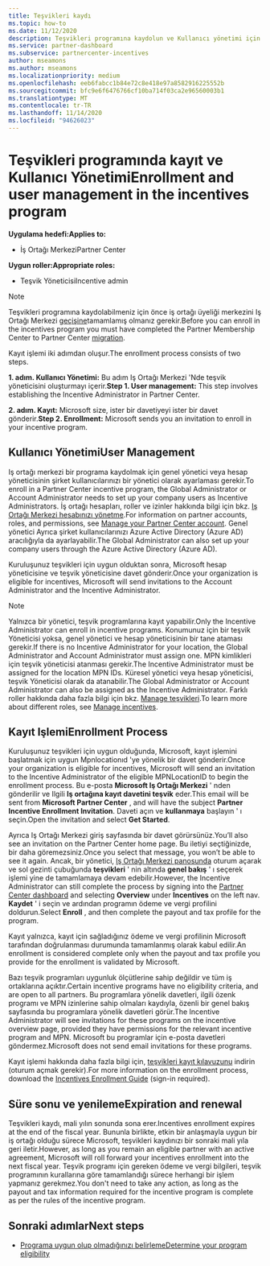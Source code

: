 ```yaml
---
title: Teşvikleri kaydı
ms.topic: how-to
ms.date: 11/12/2020
description: Teşvikleri programına kaydolun ve Kullanıcı yönetimi için gerekli rolleri atayın. Bu makale, kayıt işlemini açıklar.
ms.service: partner-dashboard
ms.subservice: partnercenter-incentives
author: mseamons
ms.author: mseamons
ms.localizationpriority: medium
ms.openlocfilehash: eeb6fabcc1b84e72c8e418e97a8582916225552b
ms.sourcegitcommit: bfc9e6f6476766cf10ba714f03ca2e96560003b1
ms.translationtype: MT
ms.contentlocale: tr-TR
ms.lasthandoff: 11/14/2020
ms.locfileid: "94626023"
---
```

# <a name="enrollment-and-user-management-in-the-incentives-program"></a><span data-ttu-id="4240c-104">Teşvikleri programında kayıt ve Kullanıcı Yönetimi</span><span class="sxs-lookup"><span data-stu-id="4240c-104">Enrollment and user management in the incentives program</span></span>

<span data-ttu-id="4240c-105">**Uygulama hedefi:**</span><span class="sxs-lookup"><span data-stu-id="4240c-105">**Applies to:**</span></span>

- <span data-ttu-id="4240c-106">İş Ortağı Merkezi</span><span class="sxs-lookup"><span data-stu-id="4240c-106">Partner Center</span></span>

<span data-ttu-id="4240c-107">**Uygun roller:**</span><span class="sxs-lookup"><span data-stu-id="4240c-107">**Appropriate roles:**</span></span>

- <span data-ttu-id="4240c-108">Teşvik Yöneticisi</span><span class="sxs-lookup"><span data-stu-id="4240c-108">Incentive admin</span></span>

>[!NOTE]
><span data-ttu-id="4240c-109">Teşvikleri programına kaydolabilmeniz için önce iş ortağı üyeliği merkezini Iş Ortağı Merkezi [geçişine](prepare-pmc-pc-migration.md)tamamlamış olmanız gerekir.</span><span class="sxs-lookup"><span data-stu-id="4240c-109">Before you can enroll in the incentives program you must have completed the Partner Membership Center to Partner Center [migration](prepare-pmc-pc-migration.md).</span></span>

<span data-ttu-id="4240c-110">Kayıt işlemi iki adımdan oluşur.</span><span class="sxs-lookup"><span data-stu-id="4240c-110">The enrollment process consists of two steps.</span></span>

<span data-ttu-id="4240c-111">**1. adım. Kullanıcı Yönetimi:** Bu adım Iş Ortağı Merkezi 'Nde teşvik yöneticisini oluşturmayı içerir.</span><span class="sxs-lookup"><span data-stu-id="4240c-111">**Step 1. User management:** This step involves establishing the Incentive Administrator in Partner Center.</span></span>

<span data-ttu-id="4240c-112">**2. adım. Kayıt:** Microsoft size, ister bir davetiyeyi ister bir davet gönderir.</span><span class="sxs-lookup"><span data-stu-id="4240c-112">**Step 2. Enrollment:** Microsoft sends you an invitation to enroll in your incentive program.</span></span>

## <a name="user-management"></a><span data-ttu-id="4240c-113">Kullanıcı Yönetimi</span><span class="sxs-lookup"><span data-stu-id="4240c-113">User Management</span></span>

<span data-ttu-id="4240c-114">Iş ortağı merkezi bir programa kaydolmak için genel yönetici veya hesap yöneticisinin şirket kullanıcılarınızı bir yönetici olarak ayarlaması gerekir.</span><span class="sxs-lookup"><span data-stu-id="4240c-114">To enroll in a Partner Center incentive program, the Global Administrator or Account Administrator needs to set up your company users as Incentive Administrators.</span></span> <span data-ttu-id="4240c-115">İş ortağı hesapları, roller ve izinler hakkında bilgi için bkz. [Iş Ortağı Merkezi hesabınızı yönetme](partner-center-account-setup.md).</span><span class="sxs-lookup"><span data-stu-id="4240c-115">For information on partner accounts, roles, and permissions, see [Manage your Partner Center account](partner-center-account-setup.md).</span></span> <span data-ttu-id="4240c-116">Genel yönetici Ayrıca şirket kullanıcılarınızı Azure Active Directory (Azure AD) aracılığıyla da ayarlayabilir.</span><span class="sxs-lookup"><span data-stu-id="4240c-116">The Global Administrator can also set up your company users through the Azure Active Directory (Azure AD).</span></span>

<span data-ttu-id="4240c-117">Kuruluşunuz teşvikleri için uygun olduktan sonra, Microsoft hesap yöneticisine ve teşvik yöneticisine davet gönderir.</span><span class="sxs-lookup"><span data-stu-id="4240c-117">Once your organization is eligible for incentives, Microsoft will send invitations to the Account Administrator and the Incentive Administrator.</span></span>

>[!NOTE]
><span data-ttu-id="4240c-118">Yalnızca bir yönetici, teşvik programlarına kayıt yapabilir.</span><span class="sxs-lookup"><span data-stu-id="4240c-118">Only the Incentive Administrator can enroll in incentive programs.</span></span> <span data-ttu-id="4240c-119">Konumunuz için bir teşvik Yöneticisi yoksa, genel yönetici ve hesap yöneticisinin bir tane ataması gerekir.</span><span class="sxs-lookup"><span data-stu-id="4240c-119">If there is no Incentive Administrator for your location, the Global Administrator and Account Administrator must assign one.</span></span> <span data-ttu-id="4240c-120">MPN kimlikleri için teşvik yöneticisi atanması gerekir.</span><span class="sxs-lookup"><span data-stu-id="4240c-120">The Incentive Administrator must be assigned for the location MPN IDs.</span></span> <span data-ttu-id="4240c-121">Küresel yönetici veya hesap yöneticisi, teşvik Yöneticisi olarak da atanabilir.</span><span class="sxs-lookup"><span data-stu-id="4240c-121">The Global Administrator or Account Administrator can also be assigned as the Incentive Administrator.</span></span> <span data-ttu-id="4240c-122">Farklı roller hakkında daha fazla bilgi için bkz. [Manage teşvikleri](permissions-overview.md#manage-incentives).</span><span class="sxs-lookup"><span data-stu-id="4240c-122">To learn more about different roles, see [Manage incentives](permissions-overview.md#manage-incentives).</span></span>

## <a name="enrollment-process"></a><span data-ttu-id="4240c-123">Kayıt Işlemi</span><span class="sxs-lookup"><span data-stu-id="4240c-123">Enrollment Process</span></span>

<span data-ttu-id="4240c-124">Kuruluşunuz teşvikleri için uygun olduğunda, Microsoft, kayıt işlemini başlatmak için uygun Mpnlocationıd 'ye yönelik bir davet gönderir.</span><span class="sxs-lookup"><span data-stu-id="4240c-124">Once your organization is eligible for incentives, Microsoft will send an invitation to the Incentive Administrator of the eligible MPNLocationID to begin the enrollment process.</span></span> <span data-ttu-id="4240c-125">Bu e-posta **Microsoft Iş Ortağı Merkezi** ' nden gönderilir ve Ilgili **Iş ortağına kayıt davetini teşvik** eder.</span><span class="sxs-lookup"><span data-stu-id="4240c-125">This email will be sent from **Microsoft Partner Center** , and will have the subject **Partner Incentive Enrollment Invitation**.</span></span> <span data-ttu-id="4240c-126">Daveti açın ve **kullanmaya** başlayın ' ı seçin.</span><span class="sxs-lookup"><span data-stu-id="4240c-126">Open the invitation and select **Get Started**.</span></span>

<span data-ttu-id="4240c-127">Ayrıca Iş Ortağı Merkezi giriş sayfasında bir davet görürsünüz.</span><span class="sxs-lookup"><span data-stu-id="4240c-127">You’ll also see an invitation on the Partner Center home page.</span></span> <span data-ttu-id="4240c-128">Bu iletiyi seçtiğinizde, bir daha göremezsiniz.</span><span class="sxs-lookup"><span data-stu-id="4240c-128">Once you select that message, you won’t be able to see it again.</span></span> <span data-ttu-id="4240c-129">Ancak, bir yönetici, [Iş Ortağı Merkezi panosunda](https://partner.microsoft.com/dashboard/) oturum açarak ve sol gezinti çubuğunda **teşvikleri** ' nin altında **genel bakış** ' ı seçerek işlemi yine de tamamlamaya devam edebilir.</span><span class="sxs-lookup"><span data-stu-id="4240c-129">However, the Incentive Administrator can still complete the process by signing into the [Partner Center dashboard](https://partner.microsoft.com/dashboard/) and selecting **Overview** under **Incentives** on the left nav.</span></span> <span data-ttu-id="4240c-130">**Kaydet** ' i seçin ve ardından programın ödeme ve vergi profilini doldurun.</span><span class="sxs-lookup"><span data-stu-id="4240c-130">Select **Enroll** , and then complete the payout and tax profile for the program.</span></span>

<span data-ttu-id="4240c-131">Kayıt yalnızca, kayıt için sağladığınız ödeme ve vergi profilinin Microsoft tarafından doğrulanması durumunda tamamlanmış olarak kabul edilir.</span><span class="sxs-lookup"><span data-stu-id="4240c-131">An enrollment is considered complete only when the payout and tax profile you provide for the enrollment is validated by Microsoft.</span></span>

<span data-ttu-id="4240c-132">Bazı teşvik programları uygunluk ölçütlerine sahip değildir ve tüm iş ortaklarına açıktır.</span><span class="sxs-lookup"><span data-stu-id="4240c-132">Certain incentive programs have no eligibility criteria, and are open to all partners.</span></span> <span data-ttu-id="4240c-133">Bu programlara yönelik davetleri, ilgili özenk programı ve MPN izinlerine sahip olmaları kaydıyla, özenli bir genel bakış sayfasında bu programlara yönelik davetleri görür.</span><span class="sxs-lookup"><span data-stu-id="4240c-133">The Incentive Administrator will see invitations for these programs on the incentive overview page, provided they have permissions for the relevant incentive program and MPN.</span></span> <span data-ttu-id="4240c-134">Microsoft bu programlar için e-posta davetleri göndermez.</span><span class="sxs-lookup"><span data-stu-id="4240c-134">Microsoft does not send email invitations for these programs.</span></span>

<span data-ttu-id="4240c-135">Kayıt işlemi hakkında daha fazla bilgi için, [teşvikleri kayıt kılavuzunu](https://partner.microsoft.com/resources/detail/partner-center-incentives-enrollment-pdf) indirin (oturum açmak gerekir).</span><span class="sxs-lookup"><span data-stu-id="4240c-135">For more information on the enrollment process, download the [Incentives Enrollment Guide](https://partner.microsoft.com/resources/detail/partner-center-incentives-enrollment-pdf) (sign-in required).</span></span>

## <a name="expiration-and-renewal"></a><span data-ttu-id="4240c-136">Süre sonu ve yenileme</span><span class="sxs-lookup"><span data-stu-id="4240c-136">Expiration and renewal</span></span>

<span data-ttu-id="4240c-137">Teşvikleri kaydı, mali yılın sonunda sona erer.</span><span class="sxs-lookup"><span data-stu-id="4240c-137">Incentives enrollment expires at the end of the fiscal year.</span></span> <span data-ttu-id="4240c-138">Bununla birlikte, etkin bir anlaşmayla uygun bir iş ortağı olduğu sürece Microsoft, teşvikleri kaydınızı bir sonraki mali yıla geri iletir.</span><span class="sxs-lookup"><span data-stu-id="4240c-138">However, as long as you remain an eligible partner with an active agreement, Microsoft will roll forward your incentives enrollment into the next fiscal year.</span></span> <span data-ttu-id="4240c-139">Teşvik programı için gereken ödeme ve vergi bilgileri, teşvik programının kurallarına göre tamamlandığı sürece herhangi bir işlem yapmanız gerekmez.</span><span class="sxs-lookup"><span data-stu-id="4240c-139">You don't need to take any action, as long as the payout and tax information required for the incentive program is complete as per the rules of the incentive program.</span></span>

## <a name="next-steps"></a><span data-ttu-id="4240c-140">Sonraki adımlar</span><span class="sxs-lookup"><span data-stu-id="4240c-140">Next steps</span></span>

- [<span data-ttu-id="4240c-141">Programa uygun olup olmadığınızı belirleme</span><span class="sxs-lookup"><span data-stu-id="4240c-141">Determine your program eligibility</span></span>](incentives-determined-your-program-eligibility.md)
